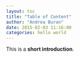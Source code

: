 ```yaml
---
layout: toc
title: "Table of Content"
author: "Andrea Buran"
date: 2015-02-03 11:16:00
categories: hello world
---
```


This is a **short introduction**.